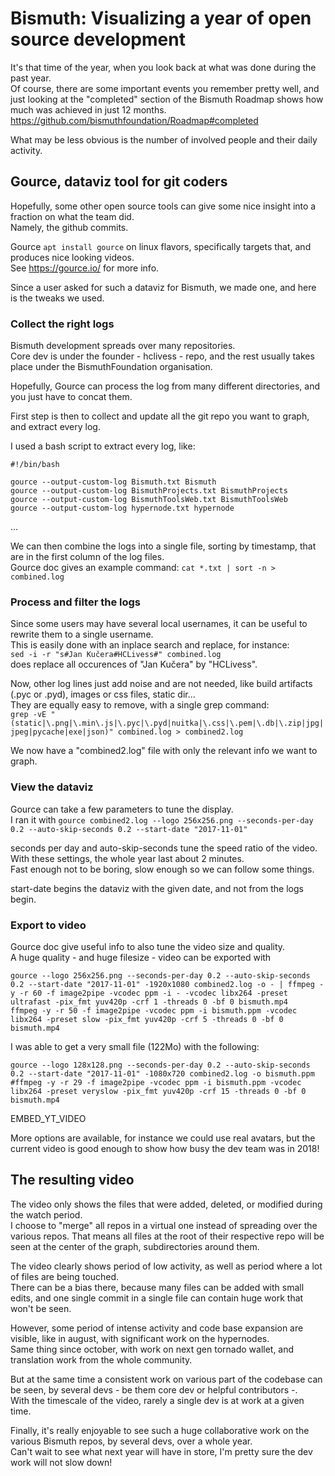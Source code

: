 # Bismuth: Visualizing a year of open source development

It's that time of the year, when you look back at what was done during the past year.  
Of course, there are some important events you remember pretty well, 
and just looking at the "completed" section of the Bismuth Roadmap shows how much was achieved in just 12 months.  
https://github.com/bismuthfoundation/Roadmap#completed

What may be less obvious is the number of involved people and their daily activity.  

## Gource, dataviz tool for git coders

Hopefully, some other open source tools can give some nice insight into a fraction on what the team did.  
Namely, the github commits.

Gource `apt install gource` on linux flavors, specifically targets that, and produces nice looking videos.  
See https://gource.io/ for more info.

Since a user asked for such a dataviz for Bismuth, we made one, and here is the tweaks we used.

### Collect the right logs

Bismuth development spreads over many repositories.  
Core dev is under the founder - hclivess - repo, and the rest usually takes place under the BismuthFoundation organisation.

Hopefully, Gource can process the log from many different directories, and you just have to concat them.

First step is then to collect and update all the git repo you want to graph, and extract every log.  

I used a bash script to extract every log, like:  
```
#!/bin/bash

gource --output-custom-log Bismuth.txt Bismuth
gource --output-custom-log BismuthProjects.txt BismuthProjects
gource --output-custom-log BismuthToolsWeb.txt BismuthToolsWeb
gource --output-custom-log hypernode.txt hypernode
```
...

We can then combine the logs into a single file, sorting by timestamp, that are in the first column of the log files.  
Gource doc gives an example command: `cat *.txt | sort -n > combined.log`

### Process and filter the logs

Since some users may have several local usernames, it can be useful to rewrite them to a single username.  
This is easily done with an inplace search and replace, for instance:  
`sed -i -r "s#Jan Kučera#HCLivess#" combined.log`  
does replace all occurences of "Jan Kučera" by "HCLivess".

Now, other log lines just add noise and are not needed, like build artifacts (.pyc or .pyd), images or css files, static dir...  
They are equally easy to remove, with a single grep command:  
`grep -vE "(static|\.png|\.min\.js|\.pyc|\.pyd|nuitka|\.css|\.pem|\.db|\.zip|jpg|jpeg|pycache|exe|json)" combined.log > combined2.log`

We now have a "combined2.log" file with only the relevant info we want to graph.

### View the dataviz

Gource can take a few parameters to tune the display.  
I ran it with `gource combined2.log --logo 256x256.png --seconds-per-day 0.2 --auto-skip-seconds 0.2 --start-date "2017-11-01"`

seconds per day and auto-skip-seconds tune the speed ratio of the video. With these settings, the whole year last about 2 minutes.  
Fast enough not to be boring, slow enough so we can follow some things.

start-date begins the dataviz with the given date, and not from the logs begin.

### Export to video

Gource doc give useful info to also tune the video size and quality.  
A huge quality - and huge filesize - video can be exported with  
```
gource --logo 256x256.png --seconds-per-day 0.2 --auto-skip-seconds 0.2 --start-date "2017-11-01" -1920x1080 combined2.log -o - | ffmpeg -y -r 60 -f image2pipe -vcodec ppm -i - -vcodec libx264 -preset ultrafast -pix_fmt yuv420p -crf 1 -threads 0 -bf 0 bismuth.mp4
ffmpeg -y -r 50 -f image2pipe -vcodec ppm -i bismuth.ppm -vcodec libx264 -preset slow -pix_fmt yuv420p -crf 5 -threads 0 -bf 0 bismuth.mp4
```

I was able to get a very small file (122Mo) with the following:  
```
gource --logo 128x128.png --seconds-per-day 0.2 --auto-skip-seconds 0.2 --start-date "2017-11-01" -1080x720 combined2.log -o bismuth.ppm
#ffmpeg -y -r 29 -f image2pipe -vcodec ppm -i bismuth.ppm -vcodec libx264 -preset veryslow -pix_fmt yuv420p -crf 15 -threads 0 -bf 0 bismuth.mp4
```

EMBED_YT_VIDEO


More options are available, for instance we could use real avatars, but the current video is good enough to show how busy the dev team was in 2018!

## The resulting video

The video only shows the files that were added, deleted, or modified during the watch period.  
I choose to "merge" all repos in a virtual one instead of spreading over the various repos. 
That means all files at the root of their respective repo will be seen at the center of the graph, subdirectories around them.

The video clearly shows period of low activity, as well as period where a lot of files are being touched.  
There can be a bias there, because many files can be added with small edits, and one single commit in a single file can contain huge work that won't be seen.

However, some period of intense activity and code base expansion are visible, like in august, with significant work on the hypernodes.  
Same thing since october, with work on next gen tornado wallet, and translation work from the whole community.

But at the same time a consistent work on various part of the codebase can be seen, by several devs - be them core dev or helpful contributors -.  
With the timescale of the video, rarely a single dev is at work at a given time.

Finally, it's really enjoyable to see such a huge collaborative work on the various Bismuth repos, by several devs, over a whole year.  
Can't wait to see what next year will have in store, I'm pretty sure the dev work will not slow down!  
